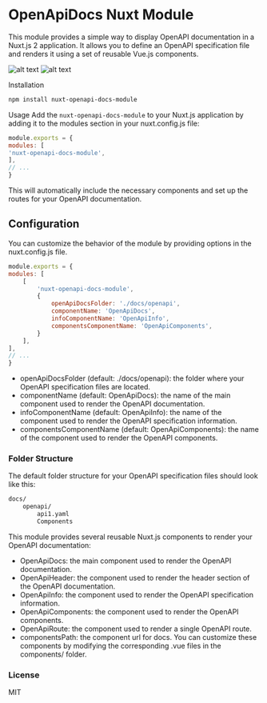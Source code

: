 # OpenApiDocs Nuxt Module
This module provides a simple way to display OpenAPI documentation in a Nuxt.js 2 application. It allows you to define an OpenAPI specification file and renders it using a set of reusable Vue.js components.

![alt text](https://raw.githubusercontent.com/on-org/nuxt-openapi-docs-module/main/img/desktop.png)
![alt text](https://raw.githubusercontent.com/on-org/nuxt-openapi-docs-module/main/img/mobile.png)

Installation
```bash
npm install nuxt-openapi-docs-module
```

Usage
Add the `nuxt-openapi-docs-module` to your Nuxt.js application by adding it to the modules section in your nuxt.config.js file:

```javascript
module.exports = {
modules: [
'nuxt-openapi-docs-module',
],
// ...
}
```
This will automatically include the necessary components and set up the routes for your OpenAPI documentation.

## Configuration
You can customize the behavior of the module by providing options in the nuxt.config.js file.

```javascript
module.exports = {
modules: [
    [
        'nuxt-openapi-docs-module',
        {
            openApiDocsFolder: './docs/openapi',
            componentName: 'OpenApiDocs',
            infoComponentName: 'OpenApiInfo',
            componentsComponentName: 'OpenApiComponents',
        }
    ],
],
// ...
}
```
- openApiDocsFolder (default: ./docs/openapi): the folder where your OpenAPI specification files are located.
- componentName (default: OpenApiDocs): the name of the main component used to render the OpenAPI documentation.
- infoComponentName (default: OpenApiInfo): the name of the component used to render the OpenAPI specification information.
- componentsComponentName (default: OpenApiComponents): the name of the component used to render the OpenAPI components.

### Folder Structure
The default folder structure for your OpenAPI specification files should look like this:

```markdown
docs/
    openapi/
        api1.yaml
        Components
```
This module provides several reusable Nuxt.js components to render your OpenAPI documentation:

- OpenApiDocs: the main component used to render the OpenAPI documentation.
- OpenApiHeader: the component used to render the header section of the OpenAPI documentation.
- OpenApiInfo: the component used to render the OpenAPI specification information.
- OpenApiComponents: the component used to render the OpenAPI components.
- OpenApiRoute: the component used to render a single OpenAPI route.
- componentsPath: the component url for docs.
You can customize these components by modifying the corresponding .vue files in the components/ folder.

### License
MIT
